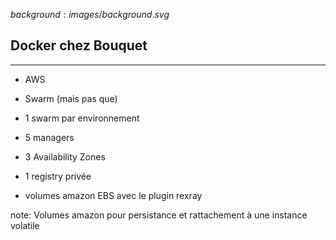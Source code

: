 $background:images/background.svg$
## Docker chez Bouquet
---
* AWS

* Swarm (mais pas que)

* 1 swarm par environnement

* 5 managers

* 3 Availability Zones

* 1 registry privée

* volumes amazon EBS avec le plugin rexray

note:
Volumes amazon pour persistance et rattachement à une instance volatile
